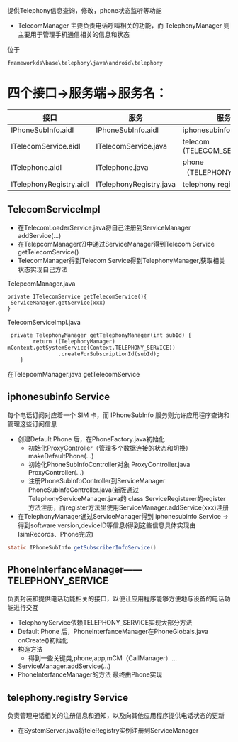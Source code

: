 
提供Telephony信息查询，修改，phone状态监听等功能
- TelecomManager 主要负责电话呼叫相关的功能，而 TelephonyManager 则主要用于管理手机通信相关的信息和状态

位于
```
frameworkds\base\telephony\java\android\telephony
```
# 四个接口->服务端->服务名：
| 接口                      | 服务               | 服务名            |
|--------------------------|-------------------|-------------------|
| IPhoneSubInfo.aidl   |IPhoneSubInfo.aidl  |  iphonesubinfo   |
| ITelecomService.aidl     | ITelecomService.java    | telecom (TELECOM_SERVICE)   |
| ITelephone.aidl          | ITelephone.java         | phone （TELEPHONY_SERVICE）        |
|    ITelephonyRegistry.aidl   |   ITelephonyRegistry.java    | telephony registry |


## TelecomServiceImpl
 
- 在TelecomLoaderService.java将自己注册到ServiceManager	addService(...)
- 在TelepcomManager(?)中通过ServiceManager得到Telecom Service  getTelecomService()
- TelecomManager得到Telecom Service得到TelephonyManager,获取相关状态实现自己方法

TelepcomManager.java
```
private ITelecomService getTelecomService(){
 ServiceManager.getService(xxx)
}
```
TelecomServiceImpl.java
```
 private TelephonyManager getTelephonyManager(int subId) {
        return ((TelephonyManager) mContext.getSystemService(Context.TELEPHONY_SERVICE))
                .createForSubscriptionId(subId);
    }
```

在TelepcomManager.java  getTelecomService
## iphonesubinfo Service
每个电话订阅对应着一个 SIM 卡，而 IPhoneSubInfo 服务则允许应用程序查询和管理这些订阅信息
- 创建Default Phone 后，在PhoneFactory.java初始化
  + 初始化ProxyController（管理多个数据连接的状态和切换）makeDefaultPhone(...)
  + 初始化PhoneSubInfoController对象  ProxyController.java ProxyController(...)
  + 注册PhoneSubInfoController到ServiceManager PhoneSubInfoController.java(新版通过TelephonyServiceManager.java的 class ServiceRegisterer的register方法注册，而register方法里使用ServiceManager.addService(xxx)注册 
- 在TelephonyManager通过ServiceManager得到 iphonesubinfo Service ->得到software version,deviceID等信息(得到这些信息具体实现由IsimRecords、Phone完成)
```java
static IPhoneSubInfo getSubscriberInfoService()
```
## PhoneInterfanceManager——TELEPHONY_SERVICE 
负责封装和提供电话功能相关的接口，以便让应用程序能够方便地与设备的电话功能进行交互
- TelephonyService依赖TELEPHONY_SERVICE实现大部分方法
- Default Phone 后，PhoneInterfanceManager在PhoneGlobals.java onCreate()初始化
- 构造方法
  + 得到一些关键类,phone,app,mCM（CallManager）...
- ServiceManager.addService(...)
- PhoneInterfanceManager的方法 最终由Phone实现

## telephony.registry Service

负责管理电话相关的注册信息和通知，以及向其他应用程序提供电话状态的更新

- 在SystemServer.java将teleRegistry实例注册到ServiceManager
